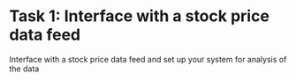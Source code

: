 # Task 1: Interface with a stock price data feed
Interface with a stock price data feed and set up your system for analysis of the data

